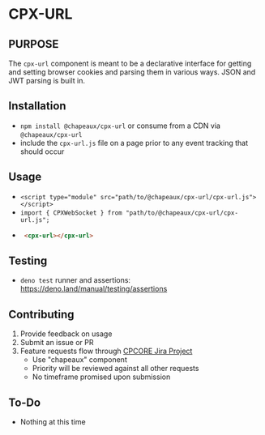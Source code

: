 # CPX-URL

## PURPOSE

The `cpx-url` component is meant to be a declarative interface for getting and setting
browser cookies and parsing them in various ways. JSON and JWT parsing is built in.

## Installation

* `npm install @chapeaux/cpx-url` or consume from a CDN via `@chapeaux/cpx-url`
* include the `cpx-url.js` file on a page prior to any event tracking that should occur

## Usage
* `<script type="module" src="path/to/@chapeaux/cpx-url/cpx-url.js"></script>`
* `import { CPXWebSocket } from "path/to/@chapeaux/cpx-url/cpx-url.js";`
*  ```html
    <cpx-url></cpx-url>

## Testing

* `deno test` runner and assertions: https://deno.land/manual/testing/assertions


## Contributing
1. Provide feedback on usage
2. Submit an issue or PR
3. Feature requests flow through [CPCORE Jira Project](https://issues.redhat.com/projects/CPCORE/)
    * Use "chapeaux" component
    * Priority will be reviewed against all other requests
    * No timeframe promised upon submission

## To-Do
* Nothing at this time